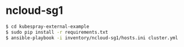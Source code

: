 ncloud-sg1
===


```bash 
$ cd kubespray-external-example
$ sudo pip install -r requirements.txt
$ ansible-playbook -i inventory/ncloud-sg1/hosts.ini cluster.yml
```